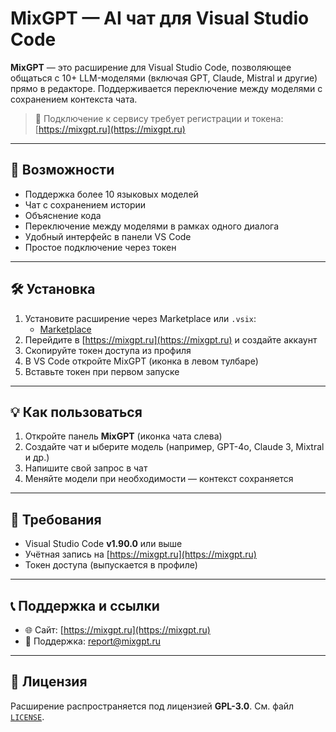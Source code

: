 # MixGPT — AI чат для Visual Studio Code

**MixGPT** — это расширение для Visual Studio Code, позволяющее общаться с 10+ LLM-моделями (включая GPT, Claude, Mistral и другие) прямо в редакторе. Поддерживается переключение между моделями с сохранением контекста чата.

> 🔐 Подключение к сервису требует регистрации и токена: [https://mixgpt.ru](https://mixgpt.ru)

---

## 🚀 Возможности

- Поддержка более 10 языковых моделей
- Чат с сохранением истории
- Объяснение кода
- Переключение между моделями в рамках одного диалога
- Удобный интерфейс в панели VS Code
- Простое подключение через токен

---

## 🛠 Установка

1. Установите расширение через Marketplace или `.vsix`:
   - [Marketplace](https://marketplace.visualstudio.com/items?itemName=MixGPT.mixgpt)
2. Перейдите в [https://mixgpt.ru](https://mixgpt.ru) и создайте аккаунт
3. Скопируйте токен доступа из профиля
4. В VS Code откройте MixGPT (иконка в левом тулбаре)
5. Вставьте токен при первом запуске

---

## 💡 Как пользоваться

1. Откройте панель **MixGPT** (иконка чата слева)
2. Создайте чат и ыберите модель (например, GPT-4o, Claude 3, Mixtral и др.)
3. Напишите свой запрос в чат
4. Меняйте модели при необходимости — контекст сохраняется

---

## 📌 Требования

- Visual Studio Code **v1.90.0** или выше
- Учётная запись на [https://mixgpt.ru](https://mixgpt.ru)
- Токен доступа (выпускается в профиле)

---

## 📞 Поддержка и ссылки

- 🌐 Сайт: [https://mixgpt.ru](https://mixgpt.ru)
- 📧 Поддержка: report@mixgpt.ru

---

## 📝 Лицензия

Расширение распространяется под лицензией **GPL-3.0**. См. файл [`LICENSE`](./LICENSE).